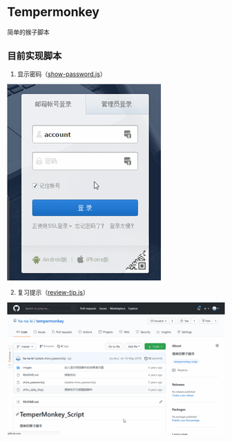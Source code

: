 # Tempermonkey
简单的猴子脚本

## 目前实现脚本
1. 显示密码（[show-password.js](show-password.js)）

  ![show-password](images/show-password.gif)

2. 复习提示（[review-tip.js](review-tip.js)）

  ![review-tip](images/review-tip.gif)